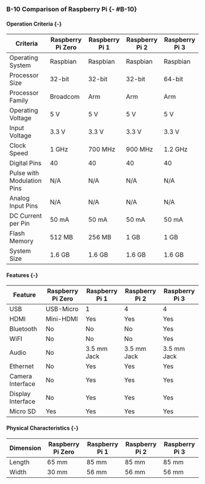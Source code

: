 ### B-10 Comparison of Raspberry Pi {- #B-10}

#### Operation Criteria {-}

| Criteria                   | Raspberry Pi Zero | Raspberry Pi 1 | Raspberry Pi 2 | Raspberry Pi 3 |
| --------                   | ----------------- | -------------- | -------------- | -------------- |
| Operating System           | Raspbian          | Raspbian       | Raspbian       | Raspbian       |
| Processor Size             | 32-bit            | 32-bit         | 32-bit         | 64-bit         |
| Processor Family           | Broadcom          | Arm            | Arm            | Arm            |
| Operating Voltage          | 5 V               | 5 V            | 5 V            | 5 V            |
| Input Voltage              | 3.3 V             | 3.3 V          | 3.3 V          | 3.3 V          |
| Clock Speed                | 1 GHz             | 700 MHz        | 900 MHz        | 1.2 GHz        |
| Digital Pins               | 40                | 40             | 40             | 40             |
| Pulse with Modulation Pins | N/A               | N/A            | N/A            | N/A            |
| Analog Input Pins          | N/A               | N/A            | N/A            | N/A            |
| DC Current per Pin         | 50 mA             | 50 mA          | 50 mA          | 50 mA          |
| Flash Memory               | 512 MB            | 256 MB         | 1 GB           | 1 GB           |
| System Size                | 1.6 GB            | 1.6 GB         | 1.6 GB         | 1.6 GB         |

#### Features {-}

| Feature           | Raspberry Pi Zero | Raspberry Pi 1 | Raspberry Pi 2 | Raspberry Pi 3 |
| -------           | ----------------- | -------------- | -------------- | -------------- |
| USB               | USB-Micro         | 1              | 4              | 4              |
| HDMI              | Mini-HDMI         | Yes            | Yes            | Yes            |
| Bluetooth         | No                | No             | No             | Yes            |
| WiFI              | No                | No             | No             | Yes            |
| Audio             | No                | 3.5 mm Jack    | 3.5 mm Jack    | 3.5 mm Jack    |
| Ethernet          | No                | Yes            | Yes            | Yes            |
| Camera Interface  | No                | Yes            | Yes            | Yes            |
| Display Interface | No                | Yes            | Yes            | Yes            |
| Micro SD          | Yes               | Yes            | Yes            | Yes            |

#### Physical Characteristics {-}

| Dimension | Raspberry Pi Zero | Raspberry Pi 1 | Raspberry Pi 2 | Raspberry Pi 3 |
| --------- | ----------------- | -------------- | -------------- | -------------- |
| Length    | 65 mm             | 85 mm          | 85 mm          | 85 mm          |
| Width     | 30 mm             | 56 mm          | 56 mm          | 56 mm          |



